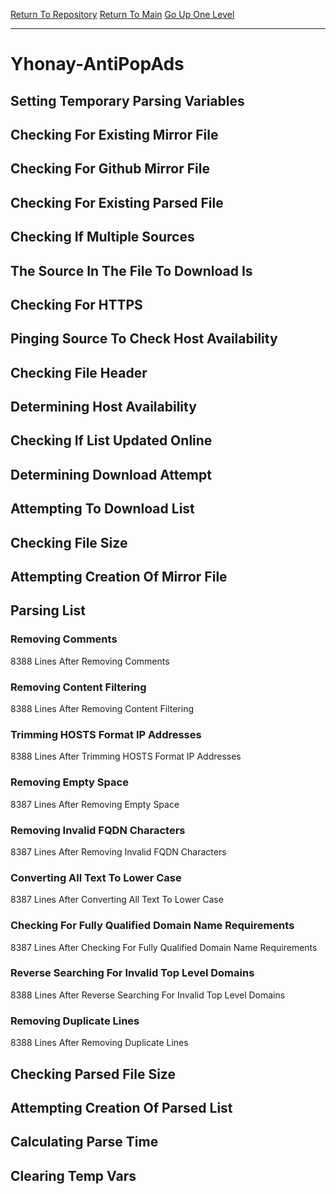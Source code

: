 [Return To Repository](https://github.com/deathbybandaid/piholeparser/)
[Return To Main](https://github.com/deathbybandaid/piholeparser/blob/master/RecentRunLogs/Mainlog.md)
[Go Up One Level](https://github.com/deathbybandaid/piholeparser/blob/master/RecentRunLogs/TopLevelScripts/30-Processing-External-Blacklists.md)
____________________________________
# Yhonay-AntiPopAds
## Setting Temporary Parsing Variables
## Checking For Existing Mirror File
## Checking For Github Mirror File
## Checking For Existing Parsed File
## Checking If Multiple Sources
## The Source In The File To Download Is
## Checking For HTTPS
## Pinging Source To Check Host Availability
## Checking File Header
## Determining Host Availability
## Checking If List Updated Online
## Determining Download Attempt
## Attempting To Download List
## Checking File Size
## Attempting Creation Of Mirror File
## Parsing List
### Removing Comments
8388 Lines After Removing Comments
### Removing Content Filtering
8388 Lines After Removing Content Filtering
### Trimming HOSTS Format IP Addresses
8388 Lines After Trimming HOSTS Format IP Addresses
### Removing Empty Space
8387 Lines After Removing Empty Space
### Removing Invalid FQDN Characters
8387 Lines After Removing Invalid FQDN Characters
### Converting All Text To Lower Case
8387 Lines After Converting All Text To Lower Case
### Checking For Fully Qualified Domain Name Requirements
8387 Lines After Checking For Fully Qualified Domain Name Requirements
### Reverse Searching For Invalid Top Level Domains
8388 Lines After Reverse Searching For Invalid Top Level Domains
### Removing Duplicate Lines
8388 Lines After Removing Duplicate Lines
## Checking Parsed File Size
## Attempting Creation Of Parsed List
## Calculating Parse Time
## Clearing Temp Vars
